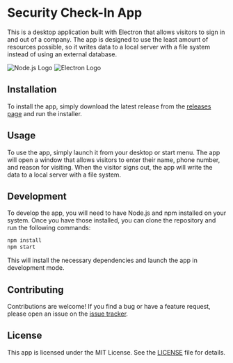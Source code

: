 # Security Check-In App

This is a desktop application built with Electron that allows visitors to sign in and out of a company. The app is designed to use the least amount of resources possible, so it writes data to a local server with a file system instead of using an external database.

![Node.js Logo](https://nodejs.org/static/images/logo.svg)
![Electron Logo](https://electronjs.org/images/electron-logo.svg)

## Installation

To install the app, simply download the latest release from the [releases page](https://github.com/myusername/check-in-app/releases) and run the installer.

## Usage

To use the app, simply launch it from your desktop or start menu. The app will open a window that allows visitors to enter their name, phone number, and reason for visiting. When the visitor signs out, the app will write the data to a local server with a file system.

## Development

To develop the app, you will need to have Node.js and npm installed on your system. Once you have those installed, you can clone the repository and run the following commands:

```sh
npm install
npm start
```

This will install the necessary dependencies and launch the app in development mode.

## Contributing

Contributions are welcome! If you find a bug or have a feature request, please open an issue on the [issue tracker](https://github.com/myusername/check-in-app/issues).

## License

This app is licensed under the MIT License. See the [LICENSE](LICENSE) file for details.
